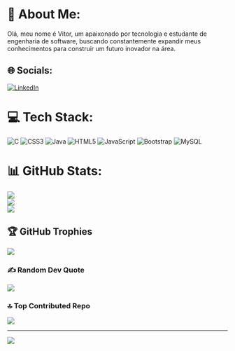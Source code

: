 # 💫 About Me:
Olá, meu nome é Vitor, um apaixonado por tecnologia e estudante de engenharia de software, buscando constantemente expandir meus conhecimentos para construir um futuro inovador na área.


## 🌐 Socials:
[![LinkedIn](https://img.shields.io/badge/LinkedIn-%230077B5.svg?logo=linkedin&logoColor=white)](https://linkedin.com/in/VitorNunesCalhau) 

# 💻 Tech Stack:
![C](https://img.shields.io/badge/c-%2300599C.svg?style=for-the-badge&logo=c&logoColor=white) ![CSS3](https://img.shields.io/badge/css3-%231572B6.svg?style=for-the-badge&logo=css3&logoColor=white) ![Java](https://img.shields.io/badge/java-%23ED8B00.svg?style=for-the-badge&logo=java&logoColor=white) ![HTML5](https://img.shields.io/badge/html5-%23E34F26.svg?style=for-the-badge&logo=html5&logoColor=white) ![JavaScript](https://img.shields.io/badge/javascript-%23323330.svg?style=for-the-badge&logo=javascript&logoColor=%23F7DF1E) ![Bootstrap](https://img.shields.io/badge/bootstrap-%23563D7C.svg?style=for-the-badge&logo=bootstrap&logoColor=white) ![MySQL](https://img.shields.io/badge/mysql-%2300f.svg?style=for-the-badge&logo=mysql&logoColor=white)
# 📊 GitHub Stats:
![](https://github-readme-stats.vercel.app/api?username=VitorNunesCalhau&theme=prussian&hide_border=false&include_all_commits=false&count_private=true)<br/>
![](https://github-readme-streak-stats.herokuapp.com/?user=VitorNunesCalhau&theme=prussian&hide_border=false)<br/>
![](https://github-readme-stats.vercel.app/api/top-langs/?username=VitorNunesCalhau&theme=prussian&hide_border=false&include_all_commits=false&count_private=true&layout=compact)

## 🏆 GitHub Trophies
![](https://github-profile-trophy.vercel.app/?username=VitorNunesCalhau&theme=radical&no-frame=false&no-bg=false&margin-w=4)

### ✍️ Random Dev Quote
![](https://quotes-github-readme.vercel.app/api?type=horizontal&theme=radical)

### 🔝 Top Contributed Repo
![](https://github-contributor-stats.vercel.app/api?username=VitorNunesCalhau&limit=5&theme=dark&combine_all_yearly_contributions=true)

---
[![](https://visitcount.itsvg.in/api?id=VitorNunesCalhau&icon=0&color=0)](https://visitcount.itsvg.in)

<!-- Proudly created with GPRM ( https://gprm.itsvg.in ) -->
